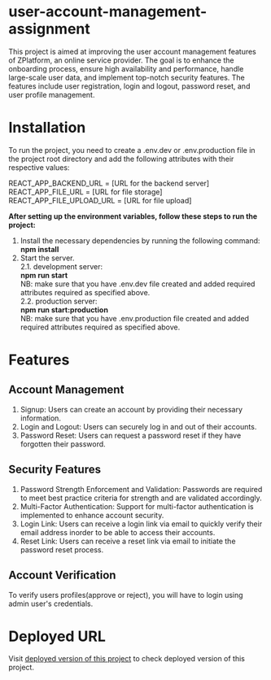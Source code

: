 # user-account-management-assignment
This project is aimed at improving the user account management features of ZPlatform, an online service provider. The goal is to enhance the onboarding process, ensure high availability and performance, handle large-scale user data, and implement top-notch security features. The features include user registration, login and logout, password reset, and user profile management.

# Installation

To run the project, you need to create a .env.dev or .env.production file in the project root directory and add the following attributes with their respective values:

REACT_APP_BACKEND_URL = [URL for the backend server]  
REACT_APP_FILE_URL = [URL for file storage]  
REACT_APP_FILE_UPLOAD_URL = [URL for file upload]  

**After setting up the environment variables, follow these steps to run the project:**  
1. Install the necessary dependencies by running the following command:  
**npm install**
2. Start the server.  
2.1. development server:  
 **npm run start**  
NB: make sure that you have .env.dev file created and added required attributes required as specified above.  
2.2. production server:  
 **npm run start:production**  
 NB: make sure that you have .env.production file created and added required attributes required as specified above.

# Features
## Account Management
1. Signup: Users can create an account by providing their necessary information.
2. Login and Logout: Users can securely log in and out of their accounts.
3. Password Reset: Users can request a password reset if they have forgotten their password.

## Security Features
1. Password Strength Enforcement and Validation: Passwords are required to meet best practice criteria for strength and are validated accordingly.
2. Multi-Factor Authentication: Support for multi-factor authentication is implemented to enhance account security.
3. Login Link: Users can receive a login link via email to quickly verify their email address inorder to be able to access their accounts.
4. Reset Link: Users can receive a reset link via email to initiate the password reset process.

## Account Verification
To verify users profiles(approve or reject), you will have to login using admin user's credentials.  

# Deployed URL  
Visit [deployed version of this project]([https://user-account-management.netlify.app](https://user-account-management.netlify.app)) to check deployed version of this project.

